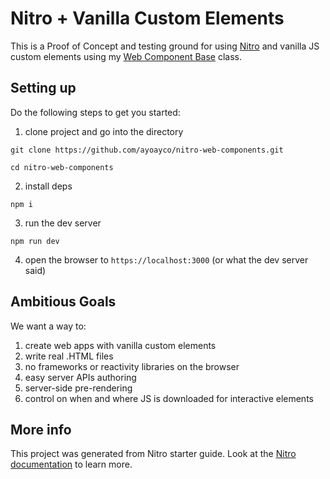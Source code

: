# Nitro + Vanilla Custom Elements

This is a Proof of Concept and testing ground for using [Nitro](https://nitro.unjs.io) and vanilla JS custom elements using my [Web Component Base](https://ayco.io/n/web-component-base) class.

## Setting up

Do the following steps to get you started:

1. clone project and go into the directory
```
git clone https://github.com/ayoayco/nitro-web-components.git
```
```
cd nitro-web-components
```

2. install deps
```
npm i
```

3. run the dev server
```
npm run dev
```

4. open the browser to `https://localhost:3000` (or what the dev server said)

## Ambitious Goals
We want a way to:
1. create web apps with vanilla custom elements
1. write real .HTML files
1. no frameworks or reactivity libraries on the browser
1. easy server APIs authoring
1. server-side pre-rendering
1. control on when and where JS is downloaded for interactive elements

## More info

This project was generated from Nitro starter guide. Look at the [Nitro documentation](https://nitro.unjs.io/) to learn more.

